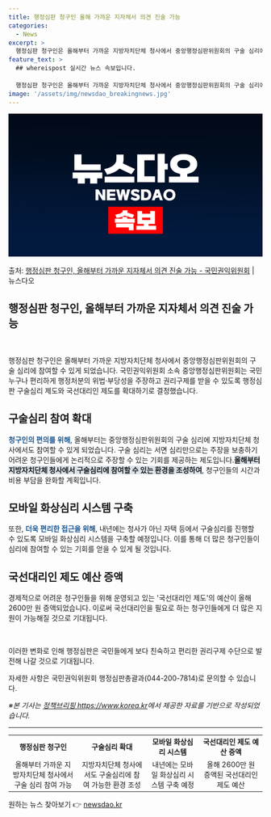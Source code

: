 ```yaml
---
title: 행정심판 청구인 올해 가까운 지자체서 의견 진술 가능
categories:
  - News
excerpt: >
  행정심판 청구인은 올해부터 가까운 지방자치단체 청사에서 중앙행정심판위원회의 구술 심리에 참여할 수 있게 된다…
feature_text: >
  ## whereispost 실시간 뉴스 속보입니다.

  행정심판 청구인은 올해부터 가까운 지방자치단체 청사에서 중앙행정심판위원회의 구술 심리에 참여할 수 있게 된다…
image: '/assets/img/newsdao_breakingnews.jpg'
---
```


![뉴스다오 속보](/assets/img/newsdao_breakingnews.jpg)

<p>출처: <a href="https://newsdao.kr/2973" rel="dofollow">행정심판 청구인, 올해부터 가까운 지자체서 의견 진술 가능 - 국민권익위원회</a> | 뉴스다오</p>

<h2>행정심판 청구인, 올해부터 가까운 지자체서 의견 진술 가능</h2>

<p data-ke-size="size16">&nbsp;</p>

<p data-ke-size="size16">행정심판 청구인은 올해부터 가까운 지방자치단체 청사에서 중앙행정심판위원회의 구술 심리에 참여할 수 있게 되었습니다. 국민권익위원회 소속 중앙행정심판위원회는 국민 누구나 편리하게 행정처분의 위법·부당성을 주장하고 권리구제를 받을 수 있도록 행정심판 구술심리 제도와 국선대리인 제도를 확대하기로 결정했습니다.</p>

<h2 data-ke-size="size26">구술심리 참여 확대</h2>

<p><b><span style="color: #1a5490;">청구인의 편의를 위해</span></b>, 올해부터는 중앙행정심판위원회의 구술 심리에 지방자치단체 청사에서도 참여할 수 있게 되었습니다. 구술 심리는 서면 심리만으로는 주장을 보충하기 어려운 청구인들에게 논리적으로 주장할 수 있는 기회를 제공하는 제도입니다.<b><span style="background-color: #21538527;">올해부터 지방자치단체 청사에서 구술심리에 참여할 수 있는 환경을 조성하여</span></b>, 청구인들의 시간과 비용 부담을 완화할 계획입니다.</p>

<h2 data-ke-size="size26">모바일 화상심리 시스템 구축</h2>

<p>또한, <b><span style="color: #1a5490;">더욱 편리한 접근을 위해</span></b>, 내년에는 청사가 아닌 자택 등에서 구술심리를 진행할 수 있도록 모바일 화상심리 시스템을 구축할 예정입니다. 이를 통해 더 많은 청구인들이 심리에 참여할 수 있는 기회를 얻을 수 있게 될 것입니다.</p>

<h2 data-ke-size="size26">국선대리인 제도 예산 증액</h2>

<p>경제적으로 어려운 청구인들을 위해 운영되고 있는 '국선대리인 제도'의 예산이 올해 2600만 원 증액되었습니다. 이로써 국선대리인을 필요로 하는 청구인들에게 더 많은 지원이 가능해질 것으로 기대됩니다.</p>

<p data-ke-size="size16">&nbsp;</p>

<p>이러한 변화로 인해 행정심판은 국민들에게 보다 친숙하고 편리한 권리구제 수단으로 발전해 나갈 것으로 기대됩니다.</p>

<p>자세한 사항은 국민권익위원회 행정심판총괄과(044-200-7814)로 문의할 수 있습니다.</p>

<p><em>※본 기사는 <a href="https://newsdao.kr/2973">정책브리핑 https://www.korea.kr</a>에서 제공한 자료를 기반으로 작성되었습니다.</em></p>

<hr>

<table>
	<tbody>
		<tr>
			<td style="text-align: center; height: 17px;"><b>행정심판 청구인</b></td>
			<td style="text-align: center; height: 17px;"><b>구술심리 확대</b></td>
			<td style="text-align: center; height: 17px;"><b>모바일 화상심리 시스템</b></td>
			<td style="text-align: center; height: 17px;"><b>국선대리인 제도 예산 증액</b></td>
		</tr>
		<tr>
			<td style="text-align: center; height: 17px;">올해부터 가까운 지방자치단체 청사에서 구술 심리 참여 가능</td>
			<td style="text-align: center; height: 17px;">지방자치단체 청사에서도 구술심리에 참여 가능한 환경 조성</td>
			<td style="text-align: center; height: 17px;">내년에는 모바일 화상심리 시스템 구축 예정</td>
			<td style="text-align: center; height: 17px;">올해 2600만 원 증액된 국선대리인 제도 예산</td>
		</tr>
	</tbody>
</table> 

원하는 뉴스 찾아보기 👉 <a href="https://newsdao.kr" rel="dofollow">newsdao.kr</a>


